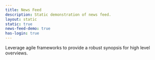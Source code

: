 ```yaml
---
title: News Feed
description: Static demonstration of news feed.
layout: static
static: true
news-feed-demo: true
has-login: true
---
```


Leverage agile frameworks to provide a robust synopsis for high level overviews. 
